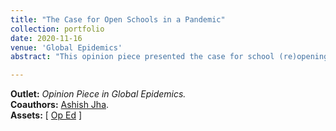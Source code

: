 ```yaml
---
title: "The Case for Open Schools in a Pandemic"
collection: portfolio
date: 2020-11-16
venue: 'Global Epidemics'
abstract: "This opinion piece presented the case for school (re)openings during the COVID-19 pandemic. In the midst of the COVID-19 pandemic, politicians, clinicians, and the American people were attempting to balance lives against livelihoods. Nowhere was this tradeoff more pronounced than in elementary education. When deciding whether to open our schools, we argued that we must weigh the risks of contagion against the costs of remote learning. Policymakers needed to consider two key questions in the school debate: 1. do schools drive transmission in the community? and 2. do high community transmission rates drive outbreaks in schools?"

---
```


**Outlet:** _Opinion Piece in Global Epidemics._
<br>
**Coauthors:** [Ashish Jha][ajha].
<br>
**Assets:** [ [Op Ed][covschools-pub] ]

[covschools-pub]: https://globalepidemics.org/2020/11/16/the-case-for-open-schools-in-a-pandemic/
[ajha]: https://dean.sph.brown.edu/dean
